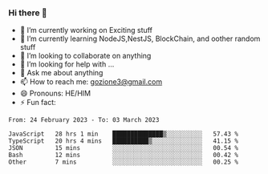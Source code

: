 ### Hi there 👋

<!--
**charlieScript/charlieScript** is a ✨ _special_ ✨ repository because its `README.md` (this file) appears on your GitHub profile.

Here are some ideas to get you started: -->

- 🔭 I’m currently working on Exciting stuff
- 🌱 I’m currently learning NodeJS,NestJS, BlockChain, and oother random stuff
- 👯 I’m looking to collaborate on anything
- 🤔 I’m looking for help with ...
- 💬 Ask me about anything
- 📫 How to reach me: gozione3@gmail.com
- 😄 Pronouns: HE/HIM
- ⚡ Fun fact: 
<!--START_SECTION:waka-->

```text
From: 24 February 2023 - To: 03 March 2023

JavaScript   28 hrs 1 min    ██████████████▒░░░░░░░░░░   57.43 %
TypeScript   20 hrs 4 mins   ██████████▒░░░░░░░░░░░░░░   41.15 %
JSON         15 mins         ░░░░░░░░░░░░░░░░░░░░░░░░░   00.54 %
Bash         12 mins         ░░░░░░░░░░░░░░░░░░░░░░░░░   00.42 %
Other        7 mins          ░░░░░░░░░░░░░░░░░░░░░░░░░   00.25 %
```

<!--END_SECTION:waka-->
